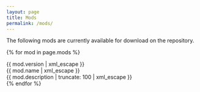 ```yaml
---
layout: page
title: Mods
permalink: /mods/
---
```


The following mods are currently available for download on the repository.

{% for mod in page.mods %}
  <div class="mod-entry" onclick="window.location.href='/mods/{{mod.id | escape }}/'">
    <div class="mod-version">{{ mod.version | xml_escape }}</div>
    <div class="mod-name">{{ mod.name | xml_escape }}</div>
    <div class="mod-description">{{ mod.description | truncate: 100 | xml_escape }}</div>
  </div>
{% endfor %}
